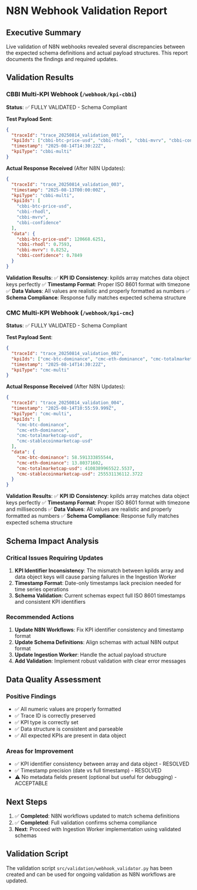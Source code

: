 # N8N Webhook Validation Report

## Executive Summary

Live validation of N8N webhooks revealed several discrepancies between the expected schema definitions and actual payload structures. This report documents the findings and required updates.

## Validation Results

### CBBI Multi-KPI Webhook (`/webhook/kpi-cbbi`)

**Status**: ✅ FULLY VALIDATED - Schema Compliant

**Test Payload Sent**:
```json
{
  "traceId": "trace_20250814_validation_001",
  "kpiIds": ["cbbi-btc-price-usd", "cbbi-rhodl", "cbbi-mvrv", "cbbi-confidence"],
  "timestamp": "2025-08-14T14:30:22Z",
  "kpiType": "cbbi-multi"
}
```

**Actual Response Received** (After N8N Updates):
```json
{
  "traceId": "trace_20250814_validation_003",
  "timestamp": "2025-08-13T00:00:00Z",
  "kpiType": "cbbi-multi",
  "kpiIds": [
    "cbbi-btc-price-usd",
    "cbbi-rhodl",
    "cbbi-mvrv",
    "cbbi-confidence"
  ],
  "data": {
    "cbbi-btc-price-usd": 120668.6251,
    "cbbi-rhodl": 0.7593,
    "cbbi-mvrv": 0.8252,
    "cbbi-confidence": 0.7849
  }
}
```

**Validation Results**:
✅ **KPI ID Consistency**: kpiIds array matches data object keys perfectly
✅ **Timestamp Format**: Proper ISO 8601 format with timezone
✅ **Data Values**: All values are realistic and properly formatted as numbers
✅ **Schema Compliance**: Response fully matches expected schema structure

### CMC Multi-KPI Webhook (`/webhook/kpi-cmc`)

**Status**: ✅ FULLY VALIDATED - Schema Compliant

**Test Payload Sent**:
```json
{
  "traceId": "trace_20250814_validation_002",
  "kpiIds": ["cmc-btc-dominance", "cmc-eth-dominance", "cmc-totalmarketcap-usd", "cmc-stablecoinmarketcap-usd"],
  "timestamp": "2025-08-14T14:30:22Z",
  "kpiType": "cmc-multi"
}
```

**Actual Response Received** (After N8N Updates):
```json
{
  "traceId": "trace_20250814_validation_004",
  "timestamp": "2025-08-14T10:55:59.999Z",
  "kpiType": "cmc-multi",
  "kpiIds": [
    "cmc-btc-dominance",
    "cmc-eth-dominance",
    "cmc-totalmarketcap-usd",
    "cmc-stablecoinmarketcap-usd"
  ],
  "data": {
    "cmc-btc-dominance": 58.591333855544,
    "cmc-eth-dominance": 13.80371602,
    "cmc-totalmarketcap-usd": 4108389965522.5537,
    "cmc-stablecoinmarketcap-usd": 255531136112.3722
  }
}
```

**Validation Results**:
✅ **KPI ID Consistency**: kpiIds array matches data object keys perfectly
✅ **Timestamp Format**: Proper ISO 8601 format with timezone and milliseconds
✅ **Data Values**: All values are realistic and properly formatted as numbers
✅ **Schema Compliance**: Response fully matches expected schema structure

## Schema Impact Analysis

### Critical Issues Requiring Updates

1. **KPI Identifier Inconsistency**: The mismatch between kpiIds array and data object keys will cause parsing failures in the Ingestion Worker
2. **Timestamp Format**: Date-only timestamps lack precision needed for time series operations
3. **Schema Validation**: Current schemas expect full ISO 8601 timestamps and consistent KPI identifiers

### Recommended Actions

1. **Update N8N Workflows**: Fix KPI identifier consistency and timestamp format
2. **Update Schema Definitions**: Align schemas with actual N8N output format
3. **Update Ingestion Worker**: Handle the actual payload structure
4. **Add Validation**: Implement robust validation with clear error messages

## Data Quality Assessment

### Positive Findings
- ✅ All numeric values are properly formatted
- ✅ Trace ID is correctly preserved
- ✅ KPI type is correctly set
- ✅ Data structure is consistent and parseable
- ✅ All expected KPIs are present in data object

### Areas for Improvement
- ✅ KPI identifier consistency between array and data object - RESOLVED
- ✅ Timestamp precision (date vs full timestamp) - RESOLVED
- ⚠️ No metadata fields present (optional but useful for debugging) - ACCEPTABLE

## Next Steps

1. ✅ **Completed**: N8N workflows updated to match schema definitions
2. ✅ **Completed**: Full validation confirms schema compliance
3. **Next**: Proceed with Ingestion Worker implementation using validated schemas

## Validation Script

The validation script `src/validation/webhook_validator.py` has been created and can be used for ongoing validation as N8N workflows are updated.